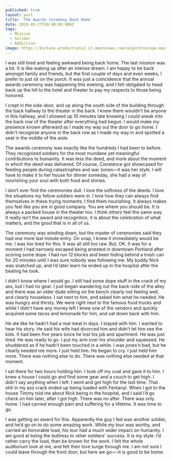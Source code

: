 ```yaml
---
published: true
layout: post
title: 'The Awards Ceremony Back Home'
date: 2024-05-27T09:00:00.000Z
tags:
  - Mission
  - Solider
  - Addiction
image: https://kinlane-productions2.s3.amazonaws.com/algorotoscope-master/good-year-home-merchandise-hallway-mirrors-hotel.jpg
---
```

I was still tired and feeling awkward being back home. The last mission was a lot. It is like waking up after an intense dream. I am happy to be back amongst family and friends, but the first couple of days and even weeks, I prefer to just sit on the porch. It was just a coincidence that the annual awards ceremony was happening this evening, and I felt obligated to head back up the hill to the hotel and theater to pay my respects to those being honored.

I crept in the side-door, and up along the south side of the building through the back hallway to the theater in the back. I knew there wouldn’t be anyone in this hallway, and I showed up 10 minutes late knowing I could sneak into the back row of the theater after everything had begun. I would make my presence known afterward as I made my way out the door to go home. I didn’t recognize anyone in the back row as I made my way in and spotted a seat in the middle of the aisle.

The awards ceremony was exactly like the hundreds I had been to before. They recognized soldiers for the most mundane yet meaningful contributions to humanity. It was less the deed, and more about the moment in which the deed was delivered. Of course, Constance got showcased for feeding people during catastrophes and war zones—it was her style. I will have to make it to her house for dinner someday, she had a way of nourishing your soul with both food and stories.

I don’t ever find the ceremonies dull. I love the softness of the deeds. I love the situations my fellow soldiers were in. I love how they can always find themselves in these trying moments. I find them nourishing. It always makes you feel like you are in good company. You are where you should be. It is always a packed house in the theater too. I think others feel the same way. It really isn’t the award and recognition, it is about the celebration of what matters, and the good that is in all of us.

The ceremony was winding down, but the master of ceremonies said they had one more last minute entry. On snap, I knew it immediately would be me. I was too tired for this. It was all still too raw. But, OK. It was for a moment I had narrowly escaped being arrested in downtown Portland after scoring some dope. I had run 12 blocks and been hiding behind a trash can for 20 minutes until I was sure nobody was following me. My buddy Nick was snatched up, and I’d later learn he ended up in the hospital after the beating he took. 

I didn’t know where I would go. I still had some dope stuff in the crack of my ass, but I had no gear. I just began wandering out the back-side of the alley and there was an older dude sitting on the bench clearly not feeling well, and clearly houseless. I sat next to him, and asked him what he needed. He was hungry and thirsty. We were right next to the famous food trucks and while I didn’t have any money left I knew one of the vendors and quickly acquired some tacos and lemonade for him, and sat down back with him.

He ate like he hadn’t had a real meal in days. I stayed with him. I wanted to hear his story. He said his wife had divorced him and didn’t let him see the kids. It had been five years since he lost his job and apartment. He was just tired. He was ready to go. I put my arm over his shoulder and squeezed. He shuddered as if he hadn’t been touched in a while. I was jones’n bad, but he clearly needed me more. I just held him. He began to cry. I just held him more. There was nothing else to do. There was nothing else needed at that moment.

I sat there for two hours holding him. I took off my coat and gave it to him. I knew a house I could go and find some gear and a couch to get high. I didn’t say anything when I left. I went and got high for the last time. That shit in my ass crack ended up being loaded with Fentanyl. When I got to the house Timmy told me about Nick being in the hospital, and I said I’d go check on him later, after I got high. There was no after. There was only home. I had carried enough pain and suffering for a lifetime. It was time to go.

I was getting an award for this. Apparently the guy I fed was another soldier, and he’d go on to do some amazing work. While my tour was worthy, and carried an honorable load, his tour had a much wider impact on humanity. I am good at being the buttress to other soldiers' success. It is my style. I’d rather carry the load, than be known for the work. I felt the whole auditorium look at me, and felt their love surge through me. I am not sure I could leave through the front door, but here we go—-it is good to be home.
